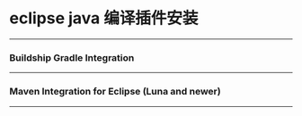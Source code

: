 # eclipse java 编译插件安装
---

### Buildship Gradle Integration
---

### Maven Integration for Eclipse (Luna and newer)
---

